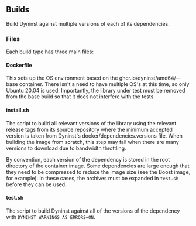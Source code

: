 ## Builds

Build Dyninst against multiple versions of each of its dependencies.

### Files

Each build type has three main files:

#### Dockerfile

This sets up the OS environment based on the ghcr.io/dyninst/amd64/<OS>-<VERSION>-base container. There isn't a need to have multiple OS's at this time, so only Ubuntu 20.04 is used. Importantly, the library under test must be removed from the base build so that it does not interfere with the tests.

#### install.sh

The script to build all relevant versions of the library using the relevant release tags from its source repository where the minimum accepted version is taken from Dyninst's docker/dependencies.versions file. When building the image from scratch, this step may fail when there are many versions to download due to bandwidth throttling.

By convention, each version of the dependency is stored in the root directory of the container image. Some dependencies are large enough that they need to be compressed to reduce the image size (see the Boost image, for example). In these cases, the archives must be expanded in ``test.sh`` before they can be used.
 
#### test.sh
 
The script to build Dyninst against all of the versions of the dependency with ``DYNINST_WARNINGS_AS_ERRORS=ON``.